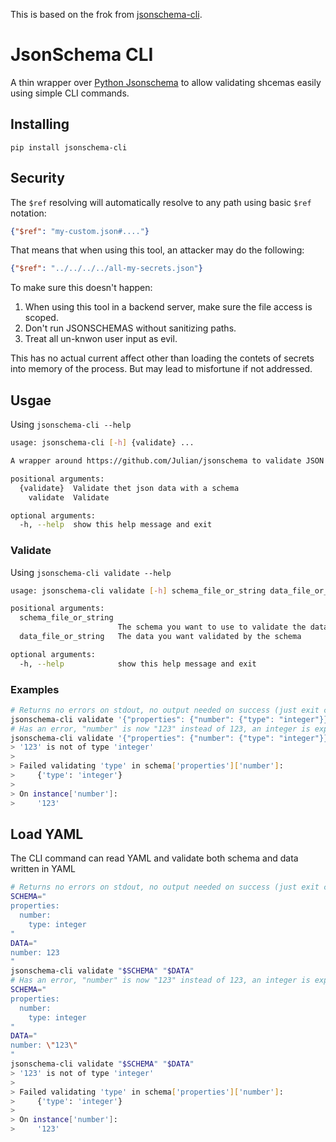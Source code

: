 This is based on the frok from [jsonschema-cli](https://github.com/eyal-mor/jsonschema-cli.git).

# JsonSchema CLI

A thin wrapper over [Python Jsonschema](https://github.com/Julian/jsonschema) to allow validating shcemas easily using simple CLI commands.

## Installing

`pip install jsonschema-cli`

## Security

The `$ref` resolving will automatically resolve to any path using basic `$ref` notation:

```json
{"$ref": "my-custom.json#...."}
```

That means that when using this tool, an attacker may do the following:

```json
{"$ref": "../../../../all-my-secrets.json"}
```

To make sure this doesn't happen:

1. When using this tool in a backend server, make sure the file access is scoped.
2. Don't run JSONSCHEMAS without sanitizing paths.
3. Treat all un-knwon user input as evil.

This has no actual current  affect other than loading the contets of secrets into memory of the process.
But may lead to misfortune if not addressed.

## Usgae

Using `jsonschema-cli --help`

```bash
usage: jsonschema-cli [-h] {validate} ...

A wrapper around https://github.com/Julian/jsonschema to validate JSON using the CLI

positional arguments:
  {validate}  Validate thet json data with a schema
    validate  Validate

optional arguments:
  -h, --help  show this help message and exit
```

### Validate

Using `jsonschema-cli validate --help`

```bash
usage: jsonschema-cli validate [-h] schema_file_or_string data_file_or_string

positional arguments:
  schema_file_or_string
                        The schema you want to use to validate the data
  data_file_or_string   The data you want validated by the schema

optional arguments:
  -h, --help            show this help message and exit
```

### Examples

```bash
# Returns no errors on stdout, no output needed on success (just exit code 0 is enough)
jsonschema-cli validate '{"properties": {"number": {"type": "integer"}}, "required": ["number"]}' '{"number": 123}'
# Has an error, "number" is now "123" instead of 123, an integer is expected.
jsonschema-cli validate '{"properties": {"number": {"type": "integer"}}, "required": ["number"]}' '{"number": "123"}'
> '123' is not of type 'integer'
>
> Failed validating 'type' in schema['properties']['number']:
>     {'type': 'integer'}
>
> On instance['number']:
>     '123'
```

## Load YAML

The CLI command can read YAML and validate both schema and data written in YAML

```bash
# Returns no errors on stdout, no output needed on success (just exit code 0 is enough)
SCHEMA="
properties:
  number:
    type: integer
"
DATA="
number: 123
"
jsonschema-cli validate "$SCHEMA" "$DATA"
# Has an error, "number" is now "123" instead of 123, an integer is expected.
SCHEMA="
properties:
  number:
    type: integer
"
DATA="
number: \"123\"
"
jsonschema-cli validate "$SCHEMA" "$DATA"
> '123' is not of type 'integer'
>
> Failed validating 'type' in schema['properties']['number']:
>     {'type': 'integer'}
>
> On instance['number']:
>     '123'
```
